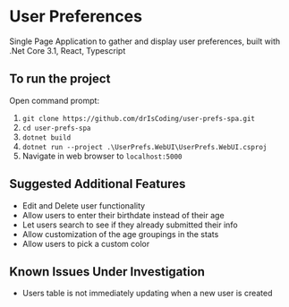 # User Preferences
Single Page Application to gather and display user preferences, built with .Net Core 3.1, React, Typescript
## To run the project
Open command prompt:
1. `git clone https://github.com/drIsCoding/user-prefs-spa.git` 
2. `cd user-prefs-spa`
2. `dotnet build`
3. `dotnet run --project .\UserPrefs.WebUI\UserPrefs.WebUI.csproj`
4. Navigate in web browser to `localhost:5000`  
## Suggested Additional Features
- Edit and Delete user functionality
- Allow users to enter their birthdate instead of their age
- Let users search to see if they already submitted their info
- Allow customization of the age groupings in the stats
- Allow users to pick a custom color
## Known Issues Under Investigation
- Users table is not immediately updating when a new user is created
